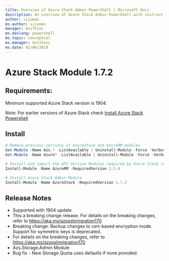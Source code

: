 ```yaml
---
title: Overview of Azure Stack Admin PowerShell | Microsoft Docs
description: An overview of Azure Stack Admin PowerShell with instructions for installation and configuration.
author: sijuman 
ms.author: sijuman
manager: knithinc
ms.devlang: powershell
ms.topic: conceptual
ms.manager: knithinc
ms.date: 02/06/2019
---
```

# Azure Stack Module 1.7.2

## Requirements:

Minimum supported Azure Stack version is 1904.

Note: For earlier versions of Azure Stack check [Install Azure Stack Powershell](https://docs.microsoft.com/en-us/azure/azure-stack/azure-stack-powershell-install#install-azure-stack-powershell)

## Install

```powershell
# Remove previous versions of AzureStack and AzureRM modules
Get-Module -Name Azs.* -ListAvailable | Uninstall-Module -Force -Verbose
Get-Module -Name Azure* -ListAvailable | Uninstall-Module -Force -Verbose

# Install and import the API Version Modules required by Azure Stack into the current PowerShell session.
Install-Module -Name AzureRM -RequiredVersion 2.5.0

# Install Azure Stack Admin Module
Install-Module -Name AzureStack -RequiredVersion 1.7.2
```

## Release Notes

* Supported with 1904 update
* This a breaking change release. For details on the breaking changes, refer to <https://aka.ms/azspshmigration170>
* Breaking change: Backup changes to cert-based encryption mode. Support for symmetric keys is deprecated.
* For details on the breaking changes, refer to https://aka.ms/azspshmigration170
* Azs.Storage.Admin Module 
* Bug fix - New Storage Quota uses defaults if none provided.
